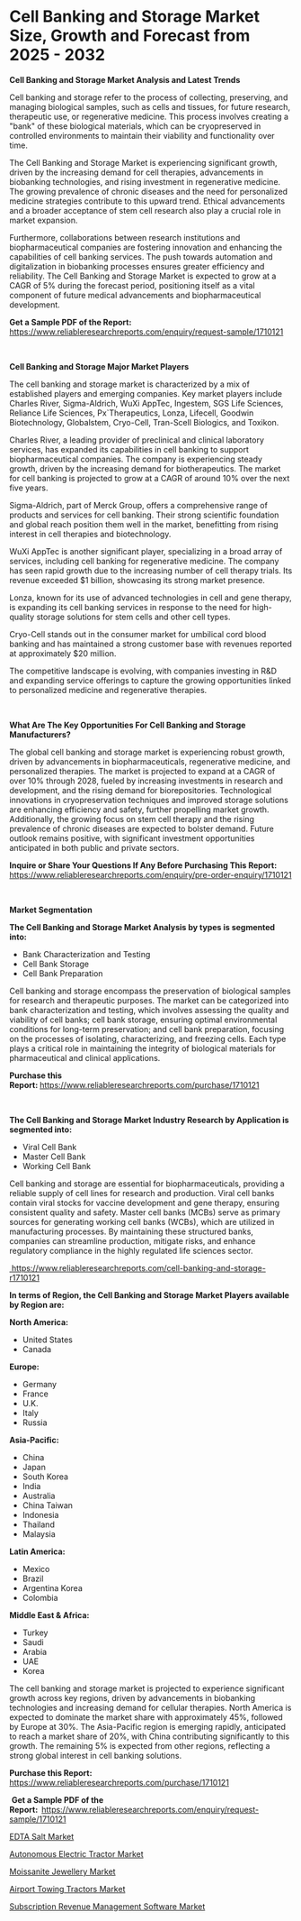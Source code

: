 <p><h1>Cell Banking and Storage Market Size, Growth and Forecast from 2025 - 2032</h1></p><p><strong>Cell Banking and Storage Market Analysis and Latest Trends</strong></p>
<p><p>Cell banking and storage refer to the process of collecting, preserving, and managing biological samples, such as cells and tissues, for future research, therapeutic use, or regenerative medicine. This process involves creating a "bank" of these biological materials, which can be cryopreserved in controlled environments to maintain their viability and functionality over time.</p><p>The Cell Banking and Storage Market is experiencing significant growth, driven by the increasing demand for cell therapies, advancements in biobanking technologies, and rising investment in regenerative medicine. The growing prevalence of chronic diseases and the need for personalized medicine strategies contribute to this upward trend. Ethical advancements and a broader acceptance of stem cell research also play a crucial role in market expansion.</p><p>Furthermore, collaborations between research institutions and biopharmaceutical companies are fostering innovation and enhancing the capabilities of cell banking services. The push towards automation and digitalization in biobanking processes ensures greater efficiency and reliability. The Cell Banking and Storage Market is expected to grow at a CAGR of 5% during the forecast period, positioning itself as a vital component of future medical advancements and biopharmaceutical development.</p></p>
<p><strong>Get a Sample PDF of the Report:&nbsp;</strong> <a href="https://www.reliableresearchreports.com/enquiry/request-sample/1710121?utm_campaign=114&utm_medium=2&utm_source=Github&utm_content=ia&utm_term=10012025&utm_id=cell-banking-and-storage">https://www.reliableresearchreports.com/enquiry/request-sample/1710121</a></p>
<p>&nbsp;</p>
<p><strong>Cell Banking and Storage Major Market Players</strong></p>
<p><p>The cell banking and storage market is characterized by a mix of established players and emerging companies. Key market players include Charles River, Sigma-Aldrich, WuXi AppTec, Ingestem, SGS Life Sciences, Reliance Life Sciences, Px`Therapeutics, Lonza, Lifecell, Goodwin Biotechnology, Globalstem, Cryo-Cell, Tran-Scell Biologics, and Toxikon. </p><p>Charles River, a leading provider of preclinical and clinical laboratory services, has expanded its capabilities in cell banking to support biopharmaceutical companies. The company is experiencing steady growth, driven by the increasing demand for biotherapeutics. The market for cell banking is projected to grow at a CAGR of around 10% over the next five years.</p><p>Sigma-Aldrich, part of Merck Group, offers a comprehensive range of products and services for cell banking. Their strong scientific foundation and global reach position them well in the market, benefitting from rising interest in cell therapies and biotechnology.</p><p>WuXi AppTec is another significant player, specializing in a broad array of services, including cell banking for regenerative medicine. The company has seen rapid growth due to the increasing number of cell therapy trials. Its revenue exceeded $1 billion, showcasing its strong market presence.</p><p>Lonza, known for its use of advanced technologies in cell and gene therapy, is expanding its cell banking services in response to the need for high-quality storage solutions for stem cells and other cell types.</p><p>Cryo-Cell stands out in the consumer market for umbilical cord blood banking and has maintained a strong customer base with revenues reported at approximately $20 million. </p><p>The competitive landscape is evolving, with companies investing in R&D and expanding service offerings to capture the growing opportunities linked to personalized medicine and regenerative therapies.</p></p>
<p>&nbsp;</p>
<p><strong>What Are The Key Opportunities For Cell Banking and Storage Manufacturers?</strong></p>
<p><p>The global cell banking and storage market is experiencing robust growth, driven by advancements in biopharmaceuticals, regenerative medicine, and personalized therapies. The market is projected to expand at a CAGR of over 10% through 2028, fueled by increasing investments in research and development, and the rising demand for biorepositories. Technological innovations in cryopreservation techniques and improved storage solutions are enhancing efficiency and safety, further propelling market growth. Additionally, the growing focus on stem cell therapy and the rising prevalence of chronic diseases are expected to bolster demand. Future outlook remains positive, with significant investment opportunities anticipated in both public and private sectors.</p></p>
<p><strong>Inquire or Share Your Questions If Any Before Purchasing This Report:</strong> <a href="https://www.reliableresearchreports.com/enquiry/pre-order-enquiry/1710121?utm_campaign=114&utm_medium=2&utm_source=Github&utm_content=ia&utm_term=10012025&utm_id=cell-banking-and-storage">https://www.reliableresearchreports.com/enquiry/pre-order-enquiry/1710121</a></p>
<p>&nbsp;</p>
<p><strong>Market Segmentation</strong></p>
<p><strong>The Cell Banking and Storage Market Analysis by types is segmented into:</strong></p>
<p><ul><li>Bank Characterization and Testing</li><li>Cell Bank Storage</li><li>Cell Bank Preparation</li></ul></p>
<p><p>Cell banking and storage encompass the preservation of biological samples for research and therapeutic purposes. The market can be categorized into bank characterization and testing, which involves assessing the quality and viability of cell banks; cell bank storage, ensuring optimal environmental conditions for long-term preservation; and cell bank preparation, focusing on the processes of isolating, characterizing, and freezing cells. Each type plays a critical role in maintaining the integrity of biological materials for pharmaceutical and clinical applications.</p></p>
<p><strong>Purchase this Report:&nbsp;</strong><a href="https://www.reliableresearchreports.com/purchase/1710121?utm_campaign=114&utm_medium=2&utm_source=Github&utm_content=ia&utm_term=10012025&utm_id=cell-banking-and-storage">https://www.reliableresearchreports.com/purchase/1710121</a></p>
<p>&nbsp;</p>
<p><strong>The Cell Banking and Storage Market Industry Research by Application is segmented into:</strong></p>
<p><ul><li>Viral Cell Bank</li><li>Master Cell Bank</li><li>Working Cell Bank</li></ul></p>
<p><p>Cell banking and storage are essential for biopharmaceuticals, providing a reliable supply of cell lines for research and production. Viral cell banks contain viral stocks for vaccine development and gene therapy, ensuring consistent quality and safety. Master cell banks (MCBs) serve as primary sources for generating working cell banks (WCBs), which are utilized in manufacturing processes. By maintaining these structured banks, companies can streamline production, mitigate risks, and enhance regulatory compliance in the highly regulated life sciences sector.</p></p>
<p><a href="https://www.reliableresearchreports.com/cell-banking-and-storage-r1710121?utm_campaign=114&utm_medium=2&utm_source=Github&utm_content=ia&utm_term=10012025&utm_id=cell-banking-and-storage">&nbsp;https://www.reliableresearchreports.com/cell-banking-and-storage-r1710121</a></p>
<p><strong>In terms of Region, the Cell Banking and Storage Market Players available by Region are:</strong></p>
<p>
    <p> <strong> North America: </strong>
        <ul>
            <li>United States</li>
            <li>Canada</li>
        </ul>
        </p> 
    <p> <strong> Europe: </strong>
        <ul>
            <li>Germany</li>
            <li>France</li>
            <li>U.K.</li>
            <li>Italy</li>
            <li>Russia</li>
        </ul>
        </p> 
    <p> <strong> Asia-Pacific: </strong>
        <ul>
            <li>China</li>
            <li>Japan</li>
            <li>South Korea</li>
            <li>India</li>
            <li>Australia</li>
            <li>China Taiwan</li>
            <li>Indonesia</li>
            <li>Thailand</li>
            <li>Malaysia</li>
        </ul>
        </p> 
    <p> <strong> Latin America: </strong>
        <ul>
            <li>Mexico</li>
            <li>Brazil</li>
            <li>Argentina Korea</li>
            <li>Colombia</li>
        </ul>
        </p> 
    <p> <strong> Middle East & Africa: </strong>
        <ul>
            <li>Turkey</li>
            <li>Saudi</li>
            <li>Arabia</li>
            <li>UAE</li>
            <li>Korea</li>
        </ul>
    </p>
    </p>
<p><p>The cell banking and storage market is projected to experience significant growth across key regions, driven by advancements in biobanking technologies and increasing demand for cellular therapies. North America is expected to dominate the market share with approximately 45%, followed by Europe at 30%. The Asia-Pacific region is emerging rapidly, anticipated to reach a market share of 20%, with China contributing significantly to this growth. The remaining 5% is expected from other regions, reflecting a strong global interest in cell banking solutions.</p></p>
<p><strong>Purchase this Report: </strong><a href="https://www.reliableresearchreports.com/purchase/1710121?utm_campaign=114&utm_medium=2&utm_source=Github&utm_content=ia&utm_term=10012025&utm_id=cell-banking-and-storage">https://www.reliableresearchreports.com/purchase/1710121</a></p>
<p>&nbsp;<strong>Get a Sample PDF of the Report:&nbsp;&nbsp;</strong><a href="https://www.reliableresearchreports.com/enquiry/request-sample/1710121?utm_campaign=114&utm_medium=2&utm_source=Github&utm_content=ia&utm_term=10012025&utm_id=cell-banking-and-storage">https://www.reliableresearchreports.com/enquiry/request-sample/1710121</a></p>
<p><strong></strong></p>
<p><p><a href="https://github.com/shondapmbau/Market-Research-Report-List-1/blob/main/edta-salt-market.md?utm_campaign=114&utm_medium=2&utm_source=Github&utm_content=ia&utm_term=10012025&utm_id=cell-banking-and-storage">EDTA Salt Market</a></p><p><a href="https://github.com/alberthagorsuch/Market-Research-Report-List-1/blob/main/autonomous-electric-tractor-market.md?utm_campaign=114&utm_medium=2&utm_source=Github&utm_content=ia&utm_term=10012025&utm_id=cell-banking-and-storage">Autonomous Electric Tractor Market</a></p><p><a href="https://github.com/donnettaletizia/Market-Research-Report-List-1/blob/main/moissanite-jewellery-market.md?utm_campaign=114&utm_medium=2&utm_source=Github&utm_content=ia&utm_term=10012025&utm_id=cell-banking-and-storage">Moissanite Jewellery Market</a></p><p><a href="https://github.com/skerretflossie9297/Market-Research-Report-List-1/blob/main/airport-towing-tractors-market.md?utm_campaign=114&utm_medium=2&utm_source=Github&utm_content=ia&utm_term=10012025&utm_id=cell-banking-and-storage">Airport Towing Tractors Market</a></p><p><a href="https://github.com/MonroeBullock54/Market-Research-Report-List-1/blob/main/subscription-revenue-management-software-market.md?utm_campaign=114&utm_medium=2&utm_source=Github&utm_content=ia&utm_term=10012025&utm_id=cell-banking-and-storage">Subscription Revenue Management Software Market</a></p></p>